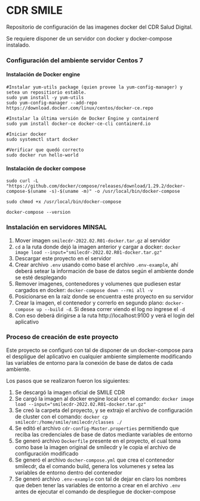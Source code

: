 # CDR SMILE

Repositorio de configuración de las imagenes docker del CDR Salud Digital.

Se requiere disponer de un servidor con docker y docker-compose instalado.

### Configuración del ambiente servidor Centos 7

#### Instalación de Docker engine

```
#Instalar yum-utils package (quien provee la yum-config-manager) y setea un repositiorio estable.
sudo yum install -y yum-utils
sudo yum-config-manager --add-repo https://download.docker.com/linux/centos/docker-ce.repo

#Instalar la última versión de Docker Engine y containerd
sudo yum install docker-ce docker-ce-cli containerd.io

#Iniciar docker
sudo systemctl start docker

#Verificar que quedó correcto
sudo docker run hello-world
```

#### Instalación de docker compose

```
sudo curl -L "https://github.com/docker/compose/releases/download/1.29.2/docker-compose-$(uname -s)-$(uname -m)" -o /usr/local/bin/docker-compose

sudo chmod +x /usr/local/bin/docker-compose

docker-compose --version
```

### Instalación en servidores MINSAL

1. Mover imagen `smilecdr-2022.02.R01-docker.tar.gz` al servidor
2. `cd` a la ruta donde dejó la imagen anterior y cargar a docker: `docker image load --input="smilecdr-2022.02.R01-docker.tar.gz"`
3. Descargar este proyecto en el servidor
4. Crear archivo `.env` usando como base el archivo `.env-example`, ahí deberá setear la información de base de datos según el ambiente donde se esté desplegando
5. Remover imagenes, contenedores y volumenes que pudiesen estar cargados en docker: `docker-compose down --rmi all -v`
6. Posicionarse en la raíz donde se encuentra este proyecto en su servidor
7. Crear la imagen, el contenedor y correrlo en segundo plano: `docker-compose up --build -d`. Si desea correr viendo el log no ingrese el `-d`
8. Con eso deberá dirigirse a la ruta http://localhost:9100 y verá el login del aplicativo

### Proceso de creación de este proyecto

Este proyecto se configuró con tal de disponer de un docker-compose para el despligue del aplicativo en cualquier ambiente simplemente modificando las variables de entorno para la conexión de base de datos de cada ambiente.

Los pasos que se realizaron fueron los siguientes:

1. Se descargó la imagen oficial de SMILE CDR
2. Se cargó la imagen al docker engine local con el comando: `docker image load --input="smilecdr-2022.02.R01-docker.tar.gz"`
3. Se creó la carpeta del proyecto, y se extrajo el archivo de configuración de cluster con el comando: `docker cp smilecdr:/home/smile/smilecdr/classes ./`
4. Se editó el archivo `cdr-config-Master.properties` permitiendo que reciba las credenciales de base de datos mediante variables de entorno
5. Se generó archivo `Dockerfile` presente en el proyecto, el cual toma como base la imagen original de smilecdr y le copia el archivo de configuración modificado
6. Se generó el archivo `docher-compose.yml` que crea el contenedor smilecdr, da el comando build, genera los volumenes y setea las variables de entorno dentro del contenedor
7. Se generó archivo `.env-example` con tal de dejar en claro los nombres que deben tener las variables de entorno a crear en el archivo `.env` antes de ejecutar el comando de despliegue de docker-compose
